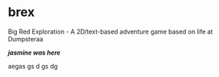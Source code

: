 # brex
Big Red Exploration - A 2D/text-based adventure game based on life at Dumpsteraa


***jasmine was here***

aegas
gs
d
gs
dg
